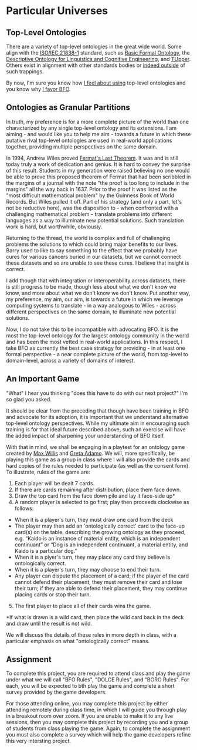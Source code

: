 # Particular Universes

## Top-Level Ontologies
There are a variety of top-level ontologies in the great wide world. Some align with the [ISO/IEC 21838-1](https://www.iso.org/standard/71954.html) standard, such as [Basic Formal Ontology](https://www.iso.org/standard/74572.html), the [Descriptive Ontology for Linguistics and Cognitive Engineering](https://www.iso.org/standard/78927.html), and [TUpper](https://www.iso.org/standard/78928.html). Others exist in alignment with other standards bodies or [indeed outside](https://en.wikipedia.org/wiki/Upper_ontology) of such trappings. 

By now, I'm sure you know how [I feel about using](https://www.youtube.com/watch?v=UVR1_WsGXMQ) top-level ontologies and you know why [I favor BFO](https://www.youtube.com/watch?v=BuXoA3F5hBA). 

## Ontologies as Granular Partitions 
In truth, my preference is for a more complete picture of the world than one characterized by any single top-level ontology and its extensions. I am aiming - and would like you to help me aim - towards a future in which these putative rival top-level ontologies are used in real-world applications together, providing multiple perspectives on the same domain. 

In 1994, Andrew Wiles proved [Fermat's Last Theorem](https://en.wikipedia.org/wiki/Wiles%27s_proof_of_Fermat%27s_Last_Theorem). It was and is still today truly a work of dedication and genius. It is hard to convey the surprise of this result. Students in my generation were raised believing no one would be able to prove this proposed theorem of Fermat that had been scribbled in the margins of a journal with the note "the proof is too long to include in the margins" all the way back in 1637. Prior to the proof it was listed as the "most difficult mathematical problem" by the Guinness Book of World Records. But Wiles pulled it off. Part of his strategy (and only a part, let's not be reductive here), was the disposition to - when confronted with a challenging mathematical problem - translate problems into different languages as a way to illuminate new potential solutions. Such translation work is hard, but worthwhile, obviously. 

Returning to the thread, the world is complex and full of challenging problems the solutions to which could bring major benefits to our lives. Barry used to like to say something to the effect that we probably have cures for various cancers buried in our datasets, but we cannot connect these datasets and so are unable to see these cures. I believe that insight is correct.

I add though that with integration or interoperability across datasets, there is still progress to be made, though less about what we don't know we know, and more about what we don't know we don't know. Put another way, my preference, my aim, our aim, is towards a future in which we leverage computing systems to translate - in a way analogous to Wiles - across different perspectives on the same domain, to illuminate new potential solutions. 

Now, I do not take this to be incompatible with advocating BFO. It is the most the top-level ontology for the largest ontology community in the world and has been the most vetted in real-world applications. In this respect, I take BFO as currently the best case strategy for providing - in at least one formal perspective - a near complete picture of the world, from top-level to domain-level, across a variety of domains of interest. 

## An Important Game

"What" I hear you thinking "does this have to do with our next project?" I'm so glad you asked. 

It should be clear from the preceding that though have been training in BFO and advocate for its adoption, it is important that we understand alternative top-level ontology perspectives. While my ultimate aim in encouraging such training is for that ideal future described above, such an exercise will have the added impact of sharpening your understanding of BFO itself. 

With that in mind, we shall be engaging in a playtest for an ontology game created by [Max Willis](https://www.maxwillis.net/index.html) and [Greta Adamo](https://duckduckgo.com/?q=greta+adamo&ia=web). We will, more specifically, be playing this game as a group in class where I will also provide the cards and hard copies of the rules needed to participate (as well as the consent form). To illustrate, rules of the game are: 

1) Each player will be dealt 7 cards.
2) If there are cards remaining after distribution, place them face down. 
3) Draw the top card from the face down pile and lay it face-side up* 
4) A random player is selected to go first; play then proceeds clockwise as follows: 
- When it is a player's turn, they must draw one card from the deck
- The player may then add an 'ontologically correct' card to the face-up card(s) on the table, describing the growing ontology as they proceed, e.g. “Kaido is an instance of material entity, which is an independent continuant” or “Dog is an independent continuant, a material entity, and Kaido is a particular dog.”
- When it is a plyer's turn, they may place any card they believe is ontologically correct.
- When it is a player's turn, they may choose to end their turn. 
- Any player can dispute the placement of a card; if the player of the card cannot defend their placement, they must remove their card and lose their turn; if they are able to defend their placement, they may continue placing cards or stop their turn.
5) The first player to place all of their cards wins the game. 

*If what is drawn is a wild card, then place the wild card back in the deck and draw until the result is not wild. 

We will discuss the details of these rules in more depth in class, with a particular emphasis on what "ontologically correct" means. 

## Assignment 

To complete this project, you are required to attend class and play the game under what we will call "BFO Rules", "DOLCE Rules", and "BORO Rules". For each, you will be expected to bth play the game and complete a short survey provided by the game developers. 

For those attending online, you may complete this project by either attending remotely during class time, in which I will guide you through play in a breakout room over zoom. If you are unable to make it to any live sessions, then you may complete this project by recording you and a group of students from class playing the game. Again, to complete the assignment you must also complete a survey which will help the game developers refine this very intersting project. 
